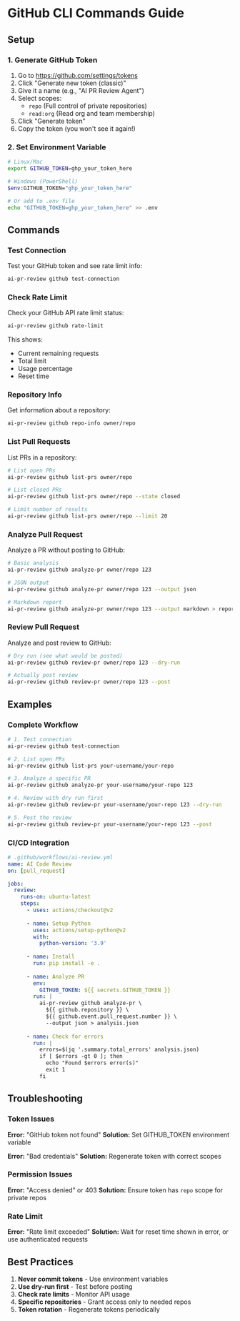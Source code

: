 # GitHub CLI Commands Guide

## Setup

### 1. Generate GitHub Token

1. Go to https://github.com/settings/tokens
2. Click "Generate new token (classic)"
3. Give it a name (e.g., "AI PR Review Agent")
4. Select scopes:
   - `repo` (Full control of private repositories)
   - `read:org` (Read org and team membership)
5. Click "Generate token"
6. Copy the token (you won't see it again!)

### 2. Set Environment Variable
```bash
# Linux/Mac
export GITHUB_TOKEN=ghp_your_token_here

# Windows (PowerShell)
$env:GITHUB_TOKEN="ghp_your_token_here"

# Or add to .env file
echo "GITHUB_TOKEN=ghp_your_token_here" >> .env
```

## Commands

### Test Connection

Test your GitHub token and see rate limit info:
```bash
ai-pr-review github test-connection
```

### Check Rate Limit

Check your GitHub API rate limit status:
```bash
ai-pr-review github rate-limit
```

This shows:
- Current remaining requests
- Total limit
- Usage percentage
- Reset time

### Repository Info

Get information about a repository:
```bash
ai-pr-review github repo-info owner/repo
```

### List Pull Requests

List PRs in a repository:
```bash
# List open PRs
ai-pr-review github list-prs owner/repo

# List closed PRs
ai-pr-review github list-prs owner/repo --state closed

# Limit number of results
ai-pr-review github list-prs owner/repo --limit 20
```

### Analyze Pull Request

Analyze a PR without posting to GitHub:
```bash
# Basic analysis
ai-pr-review github analyze-pr owner/repo 123

# JSON output
ai-pr-review github analyze-pr owner/repo 123 --output json

# Markdown report
ai-pr-review github analyze-pr owner/repo 123 --output markdown > report.md
```

### Review Pull Request

Analyze and post review to GitHub:
```bash
# Dry run (see what would be posted)
ai-pr-review github review-pr owner/repo 123 --dry-run

# Actually post review
ai-pr-review github review-pr owner/repo 123 --post
```

## Examples

### Complete Workflow
```bash
# 1. Test connection
ai-pr-review github test-connection

# 2. List open PRs
ai-pr-review github list-prs your-username/your-repo

# 3. Analyze a specific PR
ai-pr-review github analyze-pr your-username/your-repo 123

# 4. Review with dry run first
ai-pr-review github review-pr your-username/your-repo 123 --dry-run

# 5. Post the review
ai-pr-review github review-pr your-username/your-repo 123 --post
```

### CI/CD Integration
```yaml
# .github/workflows/ai-review.yml
name: AI Code Review
on: [pull_request]

jobs:
  review:
    runs-on: ubuntu-latest
    steps:
      - uses: actions/checkout@v2
      
      - name: Setup Python
        uses: actions/setup-python@v2
        with:
          python-version: '3.9'
      
      - name: Install
        run: pip install -e .
      
      - name: Analyze PR
        env:
          GITHUB_TOKEN: ${{ secrets.GITHUB_TOKEN }}
        run: |
          ai-pr-review github analyze-pr \
            ${{ github.repository }} \
            ${{ github.event.pull_request.number }} \
            --output json > analysis.json
      
      - name: Check for errors
        run: |
          errors=$(jq '.summary.total_errors' analysis.json)
          if [ $errors -gt 0 ]; then
            echo "Found $errors error(s)"
            exit 1
          fi
```

## Troubleshooting

### Token Issues

**Error:** "GitHub token not found"
**Solution:** Set GITHUB_TOKEN environment variable

**Error:** "Bad credentials"
**Solution:** Regenerate token with correct scopes

### Permission Issues

**Error:** "Access denied" or 403
**Solution:** Ensure token has `repo` scope for private repos

### Rate Limit

**Error:** "Rate limit exceeded"
**Solution:** Wait for reset time shown in error, or use authenticated requests

## Best Practices

1. **Never commit tokens** - Use environment variables
2. **Use dry-run first** - Test before posting
3. **Check rate limits** - Monitor API usage
4. **Specific repositories** - Grant access only to needed repos
5. **Token rotation** - Regenerate tokens periodically